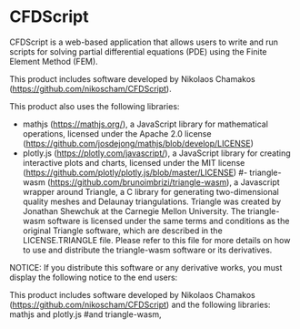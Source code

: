 CFDScript
========

CFDScript is a web-based application that allows users to write and run scripts for solving partial differential equations (PDE) using the Finite Element Method (FEM).

This product includes software developed by Nikolaos Chamakos (https://github.com/nikoscham/CFDScript).

This product also uses the following libraries:

- mathjs (https://mathjs.org/), a JavaScript library for mathematical operations, licensed under the Apache 2.0 license (https://github.com/josdejong/mathjs/blob/develop/LICENSE)
- plotly.js (https://plotly.com/javascript/), a JavaScript library for creating interactive plots and charts, licensed under the MIT license (https://github.com/plotly/plotly.js/blob/master/LICENSE)
#- triangle-wasm (https://github.com/brunoimbrizi/triangle-wasm), a Javascript wrapper around Triangle, a C library for generating two-dimensional quality meshes and Delaunay triangulations. Triangle was created by Jonathan Shewchuk at the Carnegie Mellon University. The triangle-wasm software is licensed under the same terms and conditions as the original Triangle software, which are described in the LICENSE.TRIANGLE file. Please refer to this file for more details on how to use and distribute the triangle-wasm software or its derivatives.

NOTICE: If you distribute this software or any derivative works, you must display the following notice to the end users:

This product includes software developed by Nikolaos Chamakos (https://github.com/nikoscham/CFDScript) and the following libraries: mathjs and plotly.js #and triangle-wasm, 
